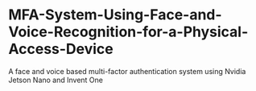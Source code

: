 # MFA-System-Using-Face-and-Voice-Recognition-for-a-Physical-Access-Device
A face and voice based multi-factor authentication system using Nvidia Jetson Nano and Invent One
